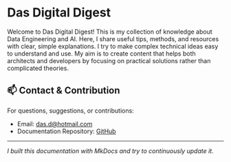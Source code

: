 # Das Digital Digest

Welcome to Das Digital Digest! This is my collection of knowledge about Data Engineering and AI. Here, I share useful tips, methods, and resources with clear, simple explanations. I try to make complex technical ideas easy to understand and use. My aim is to create content that helps both architects and developers by focusing on practical solutions rather than complicated theories.

## 📫 Contact & Contribution

For questions, suggestions, or contributions:
- Email: [das.d@hotmail.com](mailto:das.d@hotmail.com)
- Documentation Repository: [GitHub](https://github.com/dwdas9/home)

---
*I built this documentation with MkDocs and try to continuously update it.*